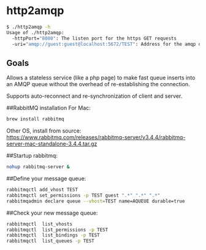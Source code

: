 http2amqp
===

```bash
$ ./http2amqp -h
Usage of ./http2amqp:
  -httpPort="8080": The listen port for the https GET requests
  -uri="amqp://guest:guest@localhost:5672/TEST": Address for the amqp or rabbitmq server (including vhost)
  ```
## Goals
Allows a stateless service (like a php page) to make fast queue inserts into an AMQP queue without the overhead of re-establishing the connection.

Supports auto-reconnect and re-synchronization of client and server.

##RabbitMQ installation
For Mac:
```bash
brew install rabbitmq
```
Other OS, install from source: https://www.rabbitmq.com/releases/rabbitmq-server/v3.4.4/rabbitmq-server-mac-standalone-3.4.4.tar.gz

##Startup rabbitmq:
```bash
nohup rabbitmq-server &
```

##Define your message queue:

```bash
rabbitmqctl add_vhost TEST
rabbitmqctl set_permissions -p TEST guest ".*" ".*" ".*"
rabbitmqadmin declare queue --vhost=TEST name=AQUEUE durable=true
```

##Check your new message queue:
```bash
rabbitmqctl  list_vhosts
rabbitmqctl  list_permissions -p TEST
rabbitmqctl  list_bindings -p TEST
rabbitmqctl  list_queues -p TEST
```
